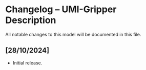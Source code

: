 # Changelog – UMI-Gripper Description

All notable changes to this model will be documented in this file.

## [28/10/2024]
- Initial release.
